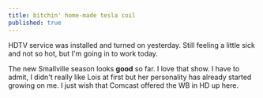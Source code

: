 ```yaml
---
title: bitchin' home-made tesla coil
published: true
---
```


HDTV service was installed and turned on yesterday. Still feeling a
little sick and not so hot, but I'm going in to work today.

The new Smallville season looks **good** so far. I love that show. I
have to admit, I didn't really like Lois at first but her personality
has already started growing on me. I just wish that Comcast offered the
WB in HD up here.
